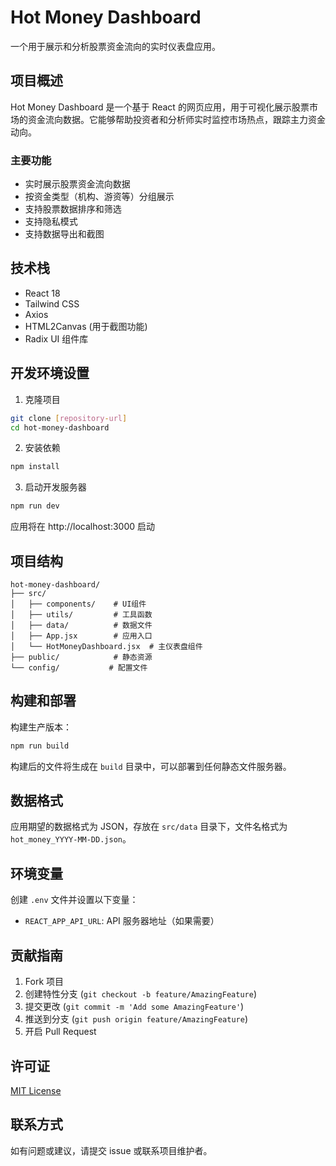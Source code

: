 # Hot Money Dashboard

一个用于展示和分析股票资金流向的实时仪表盘应用。

## 项目概述

Hot Money Dashboard 是一个基于 React 的网页应用，用于可视化展示股票市场的资金流向数据。它能够帮助投资者和分析师实时监控市场热点，跟踪主力资金动向。

### 主要功能

- 实时展示股票资金流向数据
- 按资金类型（机构、游资等）分组展示
- 支持股票数据排序和筛选
- 支持隐私模式
- 支持数据导出和截图

## 技术栈

- React 18
- Tailwind CSS
- Axios
- HTML2Canvas (用于截图功能)
- Radix UI 组件库

## 开发环境设置

1. 克隆项目
```bash
git clone [repository-url]
cd hot-money-dashboard
```

2. 安装依赖
```bash
npm install
```

3. 启动开发服务器
```bash
npm run dev
```
应用将在 http://localhost:3000 启动

## 项目结构

```
hot-money-dashboard/
├── src/
│   ├── components/    # UI组件
│   ├── utils/         # 工具函数
│   ├── data/          # 数据文件
│   ├── App.jsx        # 应用入口
│   └── HotMoneyDashboard.jsx  # 主仪表盘组件
├── public/            # 静态资源
└── config/           # 配置文件
```

## 构建和部署

构建生产版本：
```bash
npm run build
```

构建后的文件将生成在 `build` 目录中，可以部署到任何静态文件服务器。

## 数据格式

应用期望的数据格式为 JSON，存放在 `src/data` 目录下，文件名格式为 `hot_money_YYYY-MM-DD.json`。

## 环境变量

创建 `.env` 文件并设置以下变量：
- `REACT_APP_API_URL`: API 服务器地址（如果需要）

## 贡献指南

1. Fork 项目
2. 创建特性分支 (`git checkout -b feature/AmazingFeature`)
3. 提交更改 (`git commit -m 'Add some AmazingFeature'`)
4. 推送到分支 (`git push origin feature/AmazingFeature`)
5. 开启 Pull Request

## 许可证

[MIT License](LICENSE)

## 联系方式

如有问题或建议，请提交 issue 或联系项目维护者。
